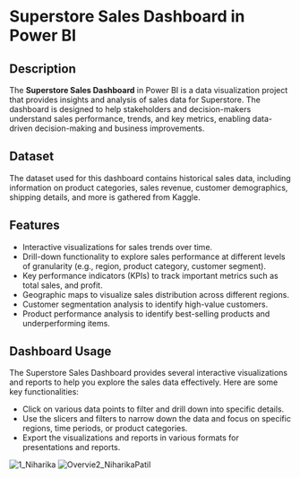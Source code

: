 # Superstore Sales Dashboard in Power BI

## Description
The **Superstore Sales Dashboard** in Power BI is a data visualization project that provides insights and analysis of sales data for Superstore. The dashboard is designed to help stakeholders and decision-makers understand sales performance, trends, and key metrics, enabling data-driven decision-making and business improvements.

## Dataset
The dataset used for this dashboard contains historical sales data, including information on product categories, sales revenue, customer demographics, shipping details, and more is gathered from Kaggle. 

## Features
- Interactive visualizations for sales trends over time.
- Drill-down functionality to explore sales performance at different levels of granularity (e.g., region, product category, customer segment).
- Key performance indicators (KPIs) to track important metrics such as total sales, and profit.
- Geographic maps to visualize sales distribution across different regions.
- Customer segmentation analysis to identify high-value customers.
- Product performance analysis to identify best-selling products and underperforming items.

## Dashboard Usage
The Superstore Sales Dashboard provides several interactive visualizations and reports to help you explore the sales data effectively. Here are some key functionalities:

- Click on various data points to filter and drill down into specific details.
- Use the slicers and filters to narrow down the data and focus on specific regions, time periods, or product categories.
- Export the visualizations and reports in various formats for presentations and reports.

![1_Niharika](https://github.com/Niharika-Patil9/SuperStore-Sales-Dashboard/assets/103222259/7f267387-bc2e-4315-8562-d515077af741)
![Overvie2_NiharikaPatil](https://github.com/Niharika-Patil9/SuperStore-Sales-Dashboard/assets/103222259/b29ea66e-88f9-4479-8c6f-7d67f2cc4c1c)

